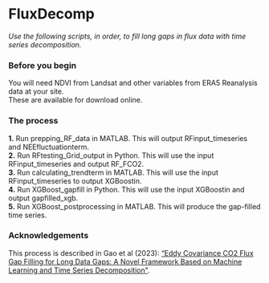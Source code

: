 # FluxDecomp

*Use the following scripts, in order, to fill long gaps in flux data with time series decomposition.*

### Before you begin

You will need NDVI from Landsat and other variables from ERA5 Reanalysis data at your site.\
These are available for download online.

### The process
**1.** Run prepping_RF_data in MATLAB. This will output RFinput_timeseries and NEEfluctuationterm.\
**2.** Run RFtesting_Grid_output in Python. This will use the input RFinput_timeseries and output RF_FCO2.\
**3.** Run calculating_trendterm in MATLAB. This will use the input RFinput_timeseries to output XGBoostin.\
**4.** Run XGBoost_gapfill in Python. This will use the input XGBoostin and output gapfilled_xgb.\
**5.** Run XGBoost_postprocessing in MATLAB. This will produce the gap-filled time series.

### Acknowledgements

This process is described in Gao et al (2023): [“Eddy Covariance CO2 Flux Gap Filling for Long Data Gaps: A Novel Framework Based on Machine Learning and Time Series Decomposition"](https://www.mdpi.com/2072-4292/15/10/2695).

